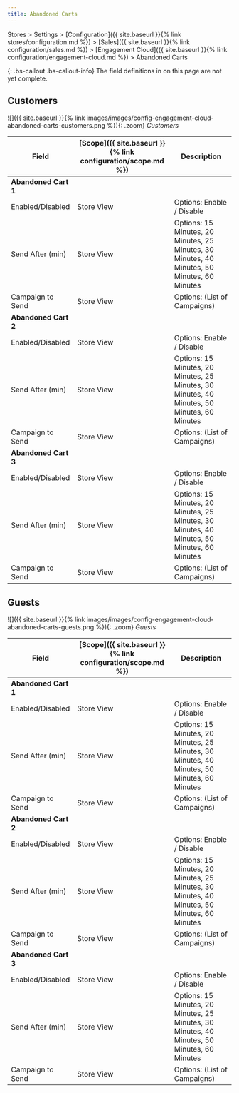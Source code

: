 ```yaml
---
title: Abandoned Carts
---
```


Stores > Settings > [Configuration]({{ site.baseurl }}{% link stores/configuration.md %}) > [Sales]({{ site.baseurl }}{% link configuration/sales.md %}) > [Engagement Cloud]({{ site.baseurl }}{% link configuration/engagement-cloud.md %}) > Abandoned Carts

{: .bs-callout .bs-callout-info}
The field definitions in on this page are not yet complete.

## Customers

![]({{ site.baseurl }}{% link images/images/config-engagement-cloud-abandoned-carts-customers.png %}){: .zoom}
_Customers_

|Field|[Scope]({{ site.baseurl }}{% link configuration/scope.md %})|Description|
|--- |--- |--- |
|**Abandoned Cart 1**|||
|Enabled/Disabled|Store View|Options: Enable / Disable|
|Send After (min)|Store View|Options: 15 Minutes, 20 Minutes, 25 Minutes, 30 Minutes, 40 Minutes, 50 Minutes, 60 Minutes|
|Campaign to Send|Store View|Options: (List of Campaigns)|
|**Abandoned Cart 2**|||
|Enabled/Disabled|Store View|Options: Enable / Disable|
|Send After (min)|Store View|Options: 15 Minutes, 20 Minutes, 25 Minutes, 30 Minutes, 40 Minutes, 50 Minutes, 60 Minutes|
|Campaign to Send|Store View|Options: (List of Campaigns)|
|**Abandoned Cart 3**|||
|Enabled/Disabled|Store View|Options: Enable / Disable|
|Send After (min)|Store View|Options: 15 Minutes, 20 Minutes, 25 Minutes, 30 Minutes, 40 Minutes, 50 Minutes, 60 Minutes|
|Campaign to Send|Store View|Options: (List of Campaigns)|

## Guests

![]({{ site.baseurl }}{% link images/images/config-engagement-cloud-abandoned-carts-guests.png %}){: .zoom}
_Guests_

|Field|[Scope]({{ site.baseurl }}{% link configuration/scope.md %})|Description|
|--- |--- |--- |
|**Abandoned Cart 1**|||
|Enabled/Disabled|Store View|Options: Enable / Disable|
|Send After (min)|Store View|Options: 15 Minutes, 20 Minutes, 25 Minutes, 30 Minutes, 40 Minutes, 50 Minutes, 60 Minutes|
|Campaign to Send|Store View|Options: (List of Campaigns)|
|**Abandoned Cart 2**|||
|Enabled/Disabled|Store View|Options: Enable / Disable|
|Send After (min)|Store View|Options: 15 Minutes, 20 Minutes, 25 Minutes, 30 Minutes, 40 Minutes, 50 Minutes, 60 Minutes|
|Campaign to Send|Store View|Options: (List of Campaigns)|
|**Abandoned Cart 3**|||
|Enabled/Disabled|Store View|Options: Enable / Disable|
|Send After (min)|Store View|Options: 15 Minutes, 20 Minutes, 25 Minutes, 30 Minutes, 40 Minutes, 50 Minutes, 60 Minutes|
|Campaign to Send|Store View|Options: (List of Campaigns)|
